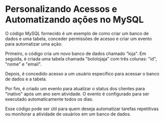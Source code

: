 # Personalizando Acessos e Automatizando ações no MySQL

O código MySQL fornecido é um exemplo de como criar um banco de dados e uma tabela, conceder permissões de acesso e criar um evento para automatizar uma ação.

Primeiro, o código cria um novo banco de dados chamado "loja". Em seguida, é criada uma tabela chamada "bololojaja" com três colunas: "id", "nome" e "email".

Depois, é concedido acesso a um usuário específico para acessar o banco de dados e a tabela.

Por fim, é criado um evento para atualizar o status dos clientes para "inativo" após um ano sem atividade. O evento é configurado para ser executado automaticamente todos os dias.

Esse código pode ser útil para quem deseja automatizar tarefas repetitivas ou monitorar a atividade de usuários em um banco de dados.